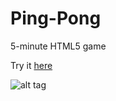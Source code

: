 # Ping-Pong
5-minute HTML5 game

Try it [here]

![alt tag](https://raw.github.com/Goehybrid/ping-pong/master/preview.PNG)


[here]: <http://goehybrid.github.io/ping-pong/>
